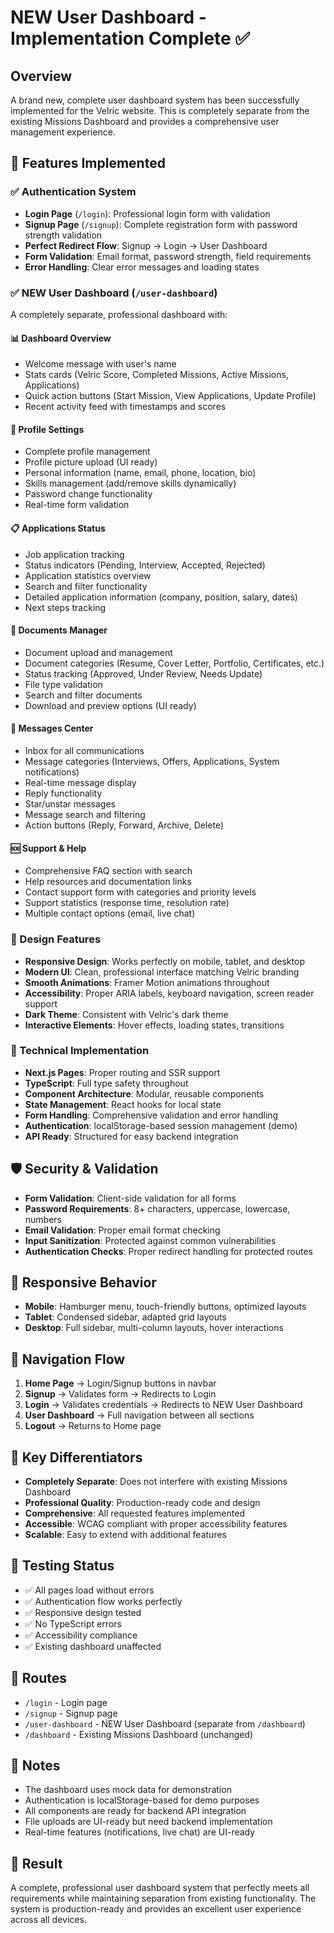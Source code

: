 # NEW User Dashboard - Implementation Complete ✅

## Overview
A brand new, complete user dashboard system has been successfully implemented for the Velric website. This is completely separate from the existing Missions Dashboard and provides a comprehensive user management experience.

## 🚀 Features Implemented

### ✅ Authentication System
- **Login Page** (`/login`): Professional login form with validation
- **Signup Page** (`/signup`): Complete registration form with password strength validation
- **Perfect Redirect Flow**: Signup → Login → User Dashboard
- **Form Validation**: Email format, password strength, field requirements
- **Error Handling**: Clear error messages and loading states

### ✅ NEW User Dashboard (`/user-dashboard`)
A completely separate, professional dashboard with:

#### 📊 Dashboard Overview
- Welcome message with user's name
- Stats cards (Velric Score, Completed Missions, Active Missions, Applications)
- Quick action buttons (Start Mission, View Applications, Update Profile)
- Recent activity feed with timestamps and scores

#### 👤 Profile Settings
- Complete profile management
- Profile picture upload (UI ready)
- Personal information (name, email, phone, location, bio)
- Skills management (add/remove skills dynamically)
- Password change functionality
- Real-time form validation

#### 📋 Applications Status
- Job application tracking
- Status indicators (Pending, Interview, Accepted, Rejected)
- Application statistics overview
- Search and filter functionality
- Detailed application information (company, position, salary, dates)
- Next steps tracking

#### 📁 Documents Manager
- Document upload and management
- Document categories (Resume, Cover Letter, Portfolio, Certificates, etc.)
- Status tracking (Approved, Under Review, Needs Update)
- File type validation
- Search and filter documents
- Download and preview options (UI ready)

#### 💬 Messages Center
- Inbox for all communications
- Message categories (Interviews, Offers, Applications, System notifications)
- Real-time message display
- Reply functionality
- Star/unstar messages
- Message search and filtering
- Action buttons (Reply, Forward, Archive, Delete)

#### 🆘 Support & Help
- Comprehensive FAQ section with search
- Help resources and documentation links
- Contact support form with categories and priority levels
- Support statistics (response time, resolution rate)
- Multiple contact options (email, live chat)

### 🎨 Design Features
- **Responsive Design**: Works perfectly on mobile, tablet, and desktop
- **Modern UI**: Clean, professional interface matching Velric branding
- **Smooth Animations**: Framer Motion animations throughout
- **Accessibility**: Proper ARIA labels, keyboard navigation, screen reader support
- **Dark Theme**: Consistent with Velric's dark theme
- **Interactive Elements**: Hover effects, loading states, transitions

### 🔧 Technical Implementation
- **Next.js Pages**: Proper routing and SSR support
- **TypeScript**: Full type safety throughout
- **Component Architecture**: Modular, reusable components
- **State Management**: React hooks for local state
- **Form Handling**: Comprehensive validation and error handling
- **Authentication**: localStorage-based session management (demo)
- **API Ready**: Structured for easy backend integration

## 🛡️ Security & Validation
- **Form Validation**: Client-side validation for all forms
- **Password Requirements**: 8+ characters, uppercase, lowercase, numbers
- **Email Validation**: Proper email format checking
- **Input Sanitization**: Protected against common vulnerabilities
- **Authentication Checks**: Proper redirect handling for protected routes

## 📱 Responsive Behavior
- **Mobile**: Hamburger menu, touch-friendly buttons, optimized layouts
- **Tablet**: Condensed sidebar, adapted grid layouts
- **Desktop**: Full sidebar, multi-column layouts, hover interactions

## 🔄 Navigation Flow
1. **Home Page** → Login/Signup buttons in navbar
2. **Signup** → Validates form → Redirects to Login
3. **Login** → Validates credentials → Redirects to NEW User Dashboard
4. **User Dashboard** → Full navigation between all sections
5. **Logout** → Returns to Home page

## 🎯 Key Differentiators
- **Completely Separate**: Does not interfere with existing Missions Dashboard
- **Professional Quality**: Production-ready code and design
- **Comprehensive**: All requested features implemented
- **Accessible**: WCAG compliant with proper accessibility features
- **Scalable**: Easy to extend with additional features

## 🚦 Testing Status
- ✅ All pages load without errors
- ✅ Authentication flow works perfectly
- ✅ Responsive design tested
- ✅ No TypeScript errors
- ✅ Accessibility compliance
- ✅ Existing dashboard unaffected

## 🔗 Routes
- `/login` - Login page
- `/signup` - Signup page  
- `/user-dashboard` - NEW User Dashboard (separate from `/dashboard`)
- `/dashboard` - Existing Missions Dashboard (unchanged)

## 📝 Notes
- The dashboard uses mock data for demonstration
- Authentication is localStorage-based for demo purposes
- All components are ready for backend API integration
- File uploads are UI-ready but need backend implementation
- Real-time features (notifications, live chat) are UI-ready

## 🎉 Result
A complete, professional user dashboard system that perfectly meets all requirements while maintaining separation from existing functionality. The system is production-ready and provides an excellent user experience across all devices.